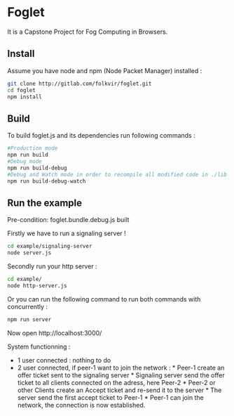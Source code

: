 # Foglet
It is a Capstone Project for Fog Computing in Browsers.

## Install
Assume you have node and npm (Node Packet Manager) installed :
```bash
git clone http://gitlab.com/folkvir/foglet.git
cd foglet
npm install
```

## Build
To build foglet.js and its dependencies run following commands :

```bash
#Production mode
npm run build
#Debug mode
npm run build-debug
#Debug and Watch mode in order to recompile all modified code in ./lib
npm run build-debug-watch
```

## Run the example
Pre-condition: foglet.bundle.debug.js built

Firstly we have to run a signaling server !
```bash
cd example/signaling-server
node server.js
```

Secondly run your http server  :
```bash
cd example/
node http-server.js
```

Or you can run the following command to run both commands with concurrently :
```bash
npm run server
```

Now open http://localhost:3000/

System functionning :
* 1 user connected : nothing to do
* 2 user connected, if peer-1 want to join the network :
      * Peer-1 create an offer ticket sent to the signaling server
      * Signaling server send the offer ticket to all clients connected on the adress, here Peer-2
      * Peer-2 or other Clients create an Accept ticket and re-send it to the server
      * The server send the first accept ticket to Peer-1
      * Peer-1 can join the network, the connection is now established.
